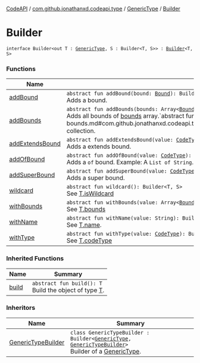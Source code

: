 [CodeAPI](../../../index.md) / [com.github.jonathanxd.codeapi.type](../../index.md) / [GenericType](../index.md) / [Builder](.)

# Builder

`interface Builder<out T : `[`GenericType`](../index.md)`, S : Builder<T, S>> : `[`Builder`](../../../com.github.jonathanxd.codeapi.builder/-builder/index.md)`<T, S>`

### Functions

| Name | Summary |
|---|---|
| [addBound](add-bound.md) | `abstract fun addBound(bound: `[`Bound`](../-bound/index.md)`): Builder<T, S>`<br>Adds a bound. |
| [addBounds](add-bounds.md) | `abstract fun addBounds(bounds: Array<`[`Bound`](../-bound/index.md)`>): Builder<T, S>`<br>Adds all bounds of [bounds](add-bounds.md#com.github.jonathanxd.codeapi.type.GenericType.Builder$addBounds(kotlin.Array((com.github.jonathanxd.codeapi.type.GenericType.Bound)))/bounds) array.`abstract fun addBounds(bounds: Collection<`[`Bound`](../-bound/index.md)`>): Builder<T, S>`<br>Adds all bounds of [bounds](add-bounds.md#com.github.jonathanxd.codeapi.type.GenericType.Builder$addBounds(kotlin.collections.Collection((com.github.jonathanxd.codeapi.type.GenericType.Bound)))/bounds) collection. |
| [addExtendsBound](add-extends-bound.md) | `abstract fun addExtendsBound(value: `[`CodeType`](../../-code-type/index.md)`): Builder<T, S>`<br>Adds a extends bound. |
| [addOfBound](add-of-bound.md) | `abstract fun addOfBound(value: `[`CodeType`](../../-code-type/index.md)`): Builder<T, S>`<br>Adds a `of` bound. Example: A `List of String`. |
| [addSuperBound](add-super-bound.md) | `abstract fun addSuperBound(value: `[`CodeType`](../../-code-type/index.md)`): Builder<T, S>`<br>Adds a super bound. |
| [wildcard](wildcard.md) | `abstract fun wildcard(): Builder<T, S>`<br>See [T.isWildcard](../is-wildcard.md) |
| [withBounds](with-bounds.md) | `abstract fun withBounds(value: Array<`[`Bound`](../-bound/index.md)`>): Builder<T, S>`<br>See [T.bounds](../bounds.md) |
| [withName](with-name.md) | `abstract fun withName(value: String): Builder<T, S>`<br>See [T.name](../name.md). |
| [withType](with-type.md) | `abstract fun withType(value: `[`CodeType`](../../-code-type/index.md)`): Builder<T, S>`<br>See [T.codeType](../code-type.md) |

### Inherited Functions

| Name | Summary |
|---|---|
| [build](../../../com.github.jonathanxd.codeapi.builder/-builder/build.md) | `abstract fun build(): T`<br>Build the object of type [T](#). |

### Inheritors

| Name | Summary |
|---|---|
| [GenericTypeBuilder](../../-generic-type-builder/index.md) | `class GenericTypeBuilder : Builder<`[`GenericType`](../index.md)`, `[`GenericTypeBuilder`](../../-generic-type-builder/index.md)`>`<br>Builder of a [GenericType](../index.md). |
